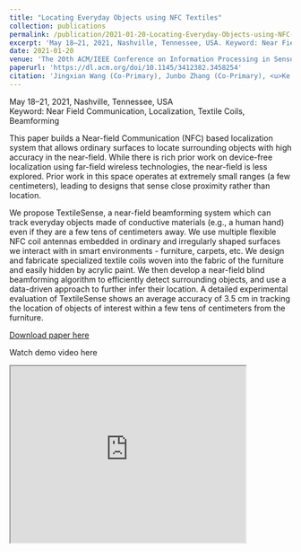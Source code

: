 ```yaml
---
title: "Locating Everyday Objects using NFC Textiles"
collection: publications
permalink: /publication/2021-01-20-Locating-Everyday-Objects-using-NFC-Textiles
excerpt: 'May 18–21, 2021, Nashville, Tennessee, USA. Keyword: Near Field Communication, Localization, Textile Coils, Beamforming'
date: 2021-01-20
venue: 'The 20th ACM/IEEE Conference on Information Processing in Sensor Networks (IPSN)'
paperurl: 'https://dl.acm.org/doi/10.1145/3412382.3458254'
citation: 'Jingxian Wang (Co-Primary), Junbo Zhang (Co-Primary), <u>Ke Li</u>, Chengfeng Pan, Carmel Majidi and Swarun Kumar. 2021. Locating Everyday Objects using NFC Textiles. <i>The 20th ACM/IEEE Conference on Information Processing in Sensor Networks (IPSN)</i>, Pages 1–12.'
---
```

May 18–21, 2021, Nashville, Tennessee, USA  
Keyword: Near Field Communication, Localization, Textile Coils, Beamforming

This paper builds a Near-field Communication (NFC) based localization system that allows ordinary surfaces to locate surrounding objects with high accuracy in the near-field. While there is rich prior work on device-free localization using far-field wireless technologies, the near-field is less explored. Prior work in this space operates at extremely small ranges (a few centimeters), leading to designs that sense close proximity rather than location.

We propose TextileSense, a near-field beamforming system which can track everyday objects made of conductive materials (e.g., a human hand) even if they are a few tens of centimeters away. We use multiple flexible NFC coil antennas embedded in ordinary and irregularly shaped surfaces we interact with in smart environments - furniture, carpets, etc. We design and fabricate specialized textile coils woven into the fabric of the furniture and easily hidden by acrylic paint. We then develop a near-field blind beamforming algorithm to efficiently detect surrounding objects, and use a data-driven approach to further infer their location. A detailed experimental evaluation of TextileSense shows an average accuracy of 3.5 cm in tracking the location of objects of interest within a few tens of centimeters from the furniture.

<!--Proposed a localization system design of a MIMO-enabled NFC reader which locates surrounding NFC tags as well as untagged conductive objects.-->
<!--The system achieved few centimeter-accurate location tracking of both tagged and untagged objects in proximity.-->
<!--The approach achieved an overall range of 20 cm of location tracking from the textile NFC reader.-->

[Download paper here](https://dl.acm.org/doi/10.1145/3412382.3458254)

Watch demo video here
<iframe width="420" height="315"
src="https://www.youtube.com/embed/Ieil0NQlk_M">
</iframe>

<!--Recommended citation: Jingxian Wang (Co-Primary), Junbo Zhang (Co-Primary), <u>Ke Li</u>, Chengfeng Pan, Carmel Majidi and Swarun Kumar. 2021. Locating Everyday Objects using NFC Textiles. <i>The 20th ACM/IEEE Conference on Information Processing in Sensor Networks (IPSN)</i>, Pages 1–12.-->
